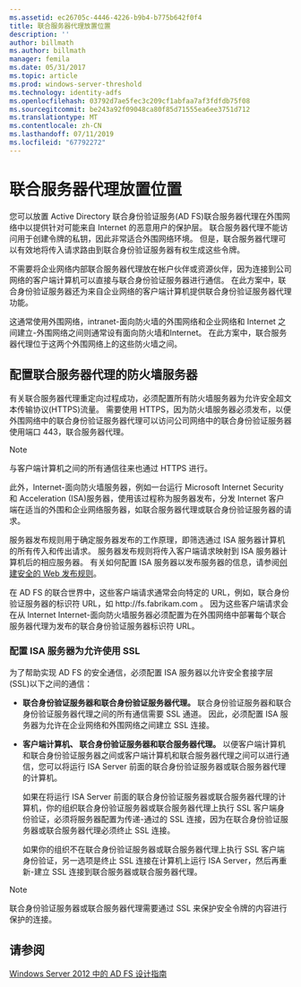```yaml
---
ms.assetid: ec26705c-4446-4226-b9b4-b775b642f0f4
title: 联合服务器代理放置位置
description: ''
author: billmath
ms.author: billmath
manager: femila
ms.date: 05/31/2017
ms.topic: article
ms.prod: windows-server-threshold
ms.technology: identity-adfs
ms.openlocfilehash: 03792d7ae5fec3c209cf1abfaa7af3fdfdb75f08
ms.sourcegitcommit: be243a92f09048ca80f85d71555ea6ee3751d712
ms.translationtype: MT
ms.contentlocale: zh-CN
ms.lasthandoff: 07/11/2019
ms.locfileid: "67792272"
---
```

# <a name="where-to-place-a-federation-server-proxy"></a>联合服务器代理放置位置

您可以放置 Active Directory 联合身份验证服务\(AD FS\)联合服务器代理在外围网络中以提供针对可能来自 Internet 的恶意用户的保护层。 联合服务器代理不能访问用于创建令牌的私钥，因此非常适合外围网络环境。 但是，联合服务器代理可以有效地将传入请求路由到联合身份验证服务器有权生成这些令牌。  
  
不需要将企业网络内部联合服务器代理放在帐户伙伴或资源伙伴，因为连接到公司网络的客户端计算机可以直接与联合身份验证服务器进行通信。 在此方案中，联合身份验证服务器还为来自企业网络的客户端计算机提供联合身份验证服务器代理功能。  
  
这通常使用外围网络，intranet\-面向防火墙的外围网络和企业网络和 Internet 之间建立\-外围网络之间则通常设有面向防火墙和Internet。 在此方案中，联合服务器代理位于这两个外围网络上的这些防火墙之间。  
  
## <a name="configuring-your-firewall-servers-for-a-federation-server-proxy"></a>配置联合服务器代理的防火墙服务器  
有关联合服务器代理重定向过程成功，必须配置所有防火墙服务器为允许安全超文本传输协议\(HTTPS\)流量。 需要使用 HTTPS，因为防火墙服务器必须发布，以便外围网络中的联合身份验证服务器代理可以访问公司网络中的联合身份验证服务器使用端口 443，联合服务器代理。  
  
> [!NOTE]  
> 与客户端计算机之间的所有通信往来也通过 HTTPS 进行。  
  
此外，Internet\-面向防火墙服务器，例如一台运行 Microsoft Internet Security 和 Acceleration \(ISA\)服务器，使用该过程称为服务器发布，分发 Internet 客户端在适当的外围和企业网络服务器，如联合服务器代理或联合身份验证服务器的请求。  
  
服务器发布规则用于确定服务器发布的工作原理，即筛选通过 ISA 服务器计算机的所有传入和传出请求。 服务器发布规则将传入客户端请求映射到 ISA 服务器计算机后的相应服务器。 有关如何配置 ISA 服务器以发布服务器的信息，请参阅[创建安全的 Web 发布规则](https://go.microsoft.com/fwlink/?LinkId=75182)。  
  
在 AD FS 的联合世界中，这些客户端请求通常会向特定的 URL，例如，联合身份验证服务器的标识符 URL，如 http:\//fs.fabrikam.com 。 因为这些客户端请求会在从 Internet Internet\-面向防火墙服务器必须配置为在外围网络中部署每个联合服务器代理为发布的联合身份验证服务器标识符 URL。  
  
### <a name="configuring-isa-server-to-allow-ssl"></a>配置 ISA 服务器为允许使用 SSL  
为了帮助实现 AD FS 的安全通信，必须配置 ISA 服务器以允许安全套接字层\(SSL\)以下之间的通信：  
  
-   **联合身份验证服务器和联合身份验证服务器代理。** 联合身份验证服务器和联合身份验证服务器代理之间的所有通信需要 SSL 通道。 因此，必须配置 ISA 服务器为允许在企业网络和外围网络之间建立 SSL 连接。  
  
-   **客户端计算机、 联合身份验证服务器和联合服务器代理。** 以便客户端计算机和联合身份验证服务器之间或客户端计算机和联合服务器代理之间可以进行通信，您可以将运行 ISA Server 前面的联合身份验证服务器或联合服务器代理的计算机。  
  
    如果在将运行 ISA Server 前面的联合身份验证服务器或联合服务器代理的计算机，你的组织联合身份验证服务器或联合服务器代理上执行 SSL 客户端身份验证，必须将服务器配置为传递\-通过的 SSL 连接，因为在联合身份验证服务器或联合服务器代理必须终止 SSL 连接。  
  
    如果你的组织不在联合身份验证服务器或联合服务器代理上执行 SSL 客户端身份验证，另一选项是终止 SSL 连接在计算机上运行 ISA Server，然后再重新\-建立 SSL 连接到联合服务器或联合服务器代理。  
  
> [!NOTE]  
> 联合身份验证服务器或联合服务器代理需要通过 SSL 来保护安全令牌的内容进行保护的连接。  
  
## <a name="see-also"></a>请参阅
[Windows Server 2012 中的 AD FS 设计指南](AD-FS-Design-Guide-in-Windows-Server-2012.md)
